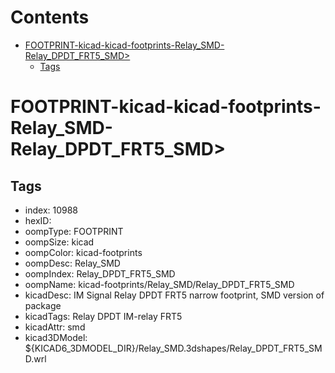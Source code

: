 



Contents
========

* [FOOTPRINT-kicad-kicad-footprints-Relay_SMD-Relay_DPDT_FRT5_SMD>](#footprint-kicad-kicad-footprints-relay_smd-relay_dpdt_frt5_smd)
	* [Tags](#tags)

# FOOTPRINT-kicad-kicad-footprints-Relay_SMD-Relay_DPDT_FRT5_SMD>

## Tags

- index: 10988
- hexID: 
- oompType: FOOTPRINT
- oompSize: kicad
- oompColor: kicad-footprints
- oompDesc: Relay_SMD
- oompIndex: Relay_DPDT_FRT5_SMD
- oompName: kicad-footprints/Relay_SMD/Relay_DPDT_FRT5_SMD
- kicadDesc: IM Signal Relay DPDT FRT5 narrow footprint, SMD version of package
- kicadTags: Relay DPDT IM-relay FRT5
- kicadAttr: smd
- kicad3DModel: ${KICAD6_3DMODEL_DIR}/Relay_SMD.3dshapes/Relay_DPDT_FRT5_SMD.wrl
